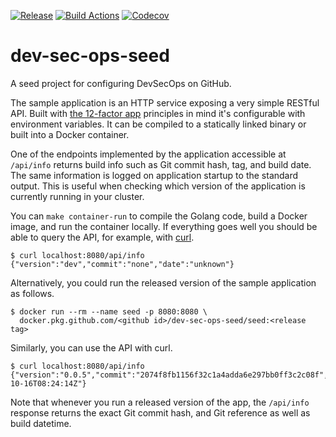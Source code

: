 [![Release][release-img]][release]
[![Build Actions][build-action-img]][build-action]
[![Codecov][codecov-img]][codecov]

# dev-sec-ops-seed

A seed project for configuring DevSecOps on GitHub.

The sample application is an HTTP service exposing a very simple RESTful API. Built with [the 12-factor app][twelve-factor]
principles in mind it's configurable with environment variables. It can be compiled to a statically linked binary or
built into a Docker container.

One of the endpoints implemented by the application accessible at `/api/info` returns build info such as Git commit hash,
tag, and build date. The same information is logged on application startup to the standard output. This is useful when
checking which version of the application is currently running in your cluster.

You can `make container-run` to compile the Golang code, build a Docker image, and run the container locally.
If everything goes well you should be able to query the API, for example, with [curl][curl].

```
$ curl localhost:8080/api/info
{"version":"dev","commit":"none","date":"unknown"}
```

Alternatively, you could run the released version of the sample application as follows.

```
$ docker run --rm --name seed -p 8080:8080 \
  docker.pkg.github.com/<github id>/dev-sec-ops-seed/seed:<release tag>
```

Similarly, you can use the API with curl.

```
$ curl localhost:8080/api/info
{"version":"0.0.5","commit":"2074f8fb1156f32c1a4adda6e297bb0ff3c2c08f","date":"2019-10-16T08:24:14Z"}
```

Note that whenever you run a released version of the app, the `/api/info` response returns the exact Git commit hash,
and Git reference as well as build datetime.

[release-img]: https://img.shields.io/github/release/danielpacak/dev-sec-ops-seed.svg
[release]: https://github.com/danielpacak/dev-sec-ops-seed/releases
[build-action-img]: https://github.com/danielpacak/dev-sec-ops-seed/workflows/build/badge.svg
[build-action]: https://github.com/danielpacak/dev-sec-ops-seed/actions
[codecov-img]: https://codecov.io/gh/danielpacak/dev-sec-ops-seed/branch/master/graph/badge.svg
[codecov]: https://codecov.io/gh/danielpacak/dev-sec-ops-seed
[twelve-factor]: https://12factor.net
[curl]: https://curl.haxx.se
